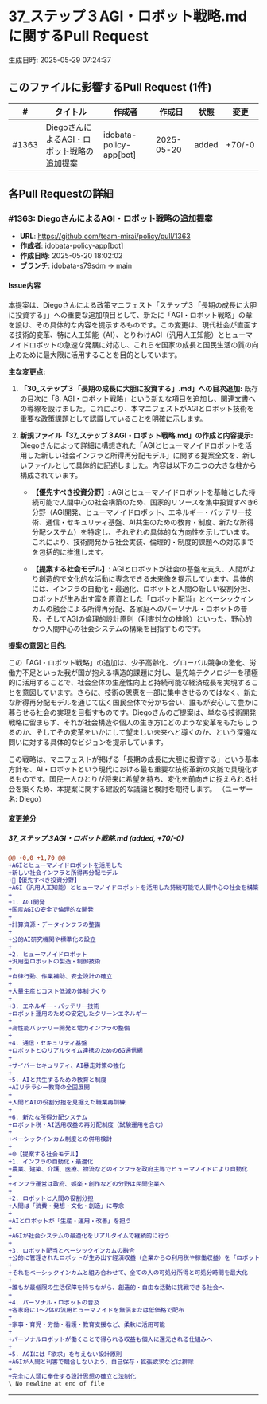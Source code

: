 # 37_ステップ３AGI・ロボット戦略.md に関するPull Request

生成日時: 2025-05-29 07:24:37

## このファイルに影響するPull Request (1件)

| # | タイトル | 作成者 | 作成日 | 状態 | 変更 |
|---|---------|--------|--------|------|------|
| #1363 | [DiegoさんによるAGI・ロボット戦略の追加提案](https://github.com/team-mirai/policy/pull/1363) | idobata-policy-app[bot] | 2025-05-20 | added | +70/-0 |

## 各Pull Requestの詳細

### #1363: DiegoさんによるAGI・ロボット戦略の追加提案

- **URL**: https://github.com/team-mirai/policy/pull/1363
- **作成者**: idobata-policy-app[bot]
- **作成日時**: 2025-05-20 18:02:02
- **ブランチ**: idobata-s79sdm → main

#### Issue内容

本提案は、Diegoさんによる政策マニフェスト「ステップ３「長期の成長に大胆に投資する」」への重要な追加項目として、新たに「AGI・ロボット戦略」の章を設け、その具体的な内容を提示するものです。この変更は、現代社会が直面する技術的変革、特に人工知能（AI）、とりわけAGI（汎用人工知能）とヒューマノイドロボットの急速な発展に対応し、これらを国家の成長と国民生活の質の向上のために最大限に活用することを目的としています。

**主な変更点:**

1.  **「30_ステップ３「長期の成長に大胆に投資する」.md」への目次追加:**
    既存の目次に「8. AGI・ロボット戦略」という新たな項目を追加し、関連文書への導線を設けました。これにより、本マニフェストがAGIとロボット技術を重要な政策課題として認識していることを明確に示します。

2.  **新規ファイル「37_ステップ３AGI・ロボット戦略.md」の作成と内容提示:**
    Diegoさんによって詳細に構想された「AGIとヒューマノイドロボットを活用した新しい社会インフラと所得再分配モデル」に関する提案全文を、新しいファイルとして具体的に記述しました。内容は以下の二つの大きな柱から構成されています。

    *   **【優先すべき投資分野】**: AGIとヒューマノイドロボットを基軸とした持続可能で人間中心の社会構築のため、国家的リソースを集中投資すべき6分野（AGI開発、ヒューマノイドロボット、エネルギー・バッテリー技術、通信・セキュリティ基盤、AI共生のための教育・制度、新たな所得分配システム）を特定し、それぞれの具体的な方向性を示しています。これにより、技術開発から社会実装、倫理的・制度的課題への対応までを包括的に推進します。

    *   **【提案する社会モデル】**: AGIとロボットが社会の基盤を支え、人間がより創造的で文化的な活動に専念できる未来像を提示しています。具体的には、インフラの自動化・最適化、ロボットと人間の新しい役割分担、ロボットが生み出す富を原資とした「ロボット配当」とベーシックインカムの融合による所得再分配、各家庭へのパーソナル・ロボットの普及、そしてAGIの倫理的設計原則（利害対立の排除）といった、野心的かつ人間中心の社会システムの構築を目指すものです。

**提案の意図と目的:**

この「AGI・ロボット戦略」の追加は、少子高齢化、グローバル競争の激化、労働力不足といった我が国が抱える構造的課題に対し、最先端テクノロジーを積極的に活用することで、社会全体の生産性向上と持続可能な経済成長を実現することを意図しています。さらに、技術の恩恵を一部に集中させるのではなく、新たな所得再分配モデルを通じて広く国民全体で分かち合い、誰もが安心して豊かに暮らせる社会の実現を目指すものです。Diegoさんのご提案は、単なる技術開発戦略に留まらず、それが社会構造や個人の生き方にどのような変革をもたらしうるのか、そしてその変革をいかにして望ましい未来へと導くのか、という深遠な問いに対する具体的なビジョンを提示しています。

この戦略は、マニフェストが掲げる「長期の成長に大胆に投資する」という基本方針を、AI・ロボットという現代における最も重要な技術革新の文脈で具現化するものです。国民一人ひとりが将来に希望を持ち、変化を前向きに捉えられる社会を築くため、本提案に関する建設的な議論と検討を期待します。
（ユーザー名: Diego）

#### 変更差分

##### 37_ステップ３AGI・ロボット戦略.md (added, +70/-0)

```diff
@@ -0,0 +1,70 @@
+AGIとヒューマノイドロボットを活用した
+新しい社会インフラと所得再分配モデル
+🔧【優先すべき投資分野】
+AGI（汎用人工知能）とヒューマノイドロボットを活用した持続可能で人間中心の社会を構築するため、以下の6分野に国家的リソースを集中投資するべきです。
+
+1. AGI開発
+国産AGIの安全で倫理的な開発
+
+計算資源・データインフラの整備
+
+公的AI研究機関や標準化の設立
+
+2. ヒューマノイドロボット
+汎用型ロボットの製造・制御技術
+
+自律行動、作業補助、安全設計の確立
+
+大量生産とコスト低減の体制づくり
+
+3. エネルギー・バッテリー技術
+ロボット運用のための安定したクリーンエネルギー
+
+高性能バッテリー開発と電力インフラの整備
+
+4. 通信・セキュリティ基盤
+ロボットとのリアルタイム連携のための6G通信網
+
+サイバーセキュリティ、AI暴走対策の強化
+
+5. AIと共生するための教育と制度
+AIリテラシー教育の全国展開
+
+人間とAIの役割分担を見据えた職業再訓練
+
+6. 新たな所得分配システム
+ロボット税・AI活用収益の再分配制度（試験運用を含む）
+
+ベーシックインカム制度との併用検討
+
+🌐【提案する社会モデル】
+1. インフラの自動化・最適化
+農業、建築、介護、医療、物流などのインフラを政府主導でヒューマノイドにより自動化
+
+インフラ運営は政府、娯楽・創作などの分野は民間企業へ
+
+2. ロボットと人間の役割分担
+人間は「消費・発想・文化・創造」に専念
+
+AIとロボットが「生産・運用・改善」を担う
+
+AGIが社会システムの最適化をリアルタイムで継続的に行う
+
+3. ロボット配当とベーシックインカムの融合
+公的に管理されたロボットが生み出す経済収益（企業からの利用税や稼働収益）を「ロボット配当」として国民に還元
+
+それをベーシックインカムと組み合わせて、全ての人の可処分所得と可処分時間を最大化
+
+誰もが最低限の生活保障を持ちながら、創造的・自由な活動に挑戦できる社会へ
+
+4. パーソナル・ロボットの普及
+各家庭に1〜2体の汎用ヒューマノイドを無償または低価格で配布
+
+家事・育児・労働・看護・教育支援など、柔軟に活用可能
+
+パーソナルロボットが働くことで得られる収益も個人に還元される仕組みへ
+
+5. AGIには「欲求」を与えない設計原則
+AGIが人間と利害で競合しないよう、自己保存・拡張欲求などは排除
+
+完全に人類に奉仕する設計思想の確立と法制化
\ No newline at end of file
```

---

